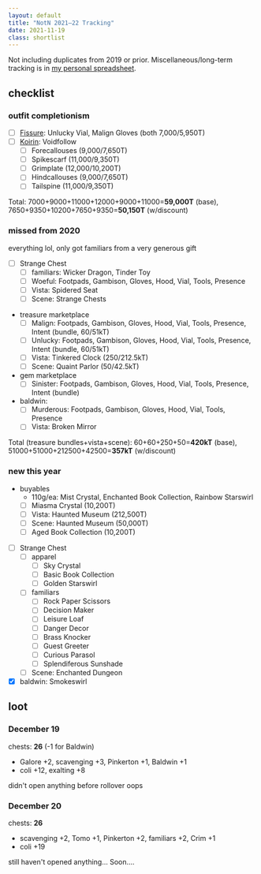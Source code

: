 ```yaml
---
layout: default
title: "NotN 2021–22 Tracking"
date: 2021-11-19
class: shortlist
---
```

Not including duplicates from 2019 or prior. Miscellaneous/long-term tracking is in [my personal spreadsheet](https://docs.google.com/spreadsheets/d/1-mLVoA-2ItW951fS9JMNEpV1myB50YQLFdc545EiBGU/edit?usp=sharing).

## checklist

### outfit completionism
- [ ] [Fissure](https://www1.flightrising.com/dragon/48734092): Unlucky Vial, Malign Gloves (both 7,000/5,950T)
- [ ] [Koirin](https://www1.flightrising.com/dragon/72694252): Voidfollow
	- [ ] Forecallouses (9,000/7,650T)
	- [ ] Spikescarf (11,000/9,350T)
	- [ ] Grimplate (12,000/10,200T)
	- [ ] Hindcallouses (9,000/7,650T)
	- [ ] Tailspine (11,000/9,350T)

<span class="sc">Total</span>: 7000+9000+11000+12000+9000+11000=<b>59,000T</b> (base), 7650+9350+10200+7650+9350=<b>50,150T</b> (w/discount)

### missed from 2020
everything lol, only got familiars from a very generous gift

- [ ] Strange Chest
	- [ ] familiars: Wicker Dragon, Tinder Toy
	- [ ] Woeful: Footpads, Gambison, Gloves, Hood, Vial, Tools, Presence
	- [ ] Vista: Spidered Seat
	- [ ] Scene: Strange Chests
- treasure marketplace
	- [ ] Malign: Footpads, Gambison, Gloves, Hood, Vial, Tools, Presence, Intent (bundle, 60/51kT)
	- [ ] Unlucky: Footpads, Gambison, Gloves, Hood, Vial, Tools, Presence, Intent (bundle, 60/51kT)
	- [ ] Vista: Tinkered Clock (250/212.5kT)
	- [ ] Scene: Quaint Parlor (50/42.5kT)
- gem marketplace
	- [ ] Sinister: Footpads, Gambison, Gloves, Hood, Vial, Tools, Presence, Intent (bundle)
- baldwin:
	- [ ] Murderous: Footpads, Gambison, Gloves, Hood, Vial, Tools, Presence
	- [ ] Vista: Broken Mirror

<span class="sc">Total</span> (treasure bundles+vista+scene): 60+60+250+50=<b>420kT</b> (base), 51000+51000+212500+42500=<b>357kT</b> (w/discount)

### new this year

- buyables
	- 110g/ea: Mist Crystal, Enchanted Book Collection, Rainbow Starswirl
	- [ ] Miasma Crystal (10,200T)
	- [ ] Vista: Haunted Museum (212,500T)
	- [ ] Scene: Haunted Museum (50,000T)
	- [ ] Aged Book Collection (10,200T)
- [ ] Strange Chest
	- [ ] apparel
		- [ ] Sky Crystal
		- [ ] Basic Book Collection
		- [ ] Golden Starswirl
	- [ ] familiars
		- [ ] Rock Paper Scissors
		- [ ] Decision Maker
		- [ ] Leisure Loaf
		- [ ] Danger Decor
		- [ ] Brass Knocker
		- [ ] Guest Greeter
		- [ ] Curious Parasol
		- [ ] Splendiferous Sunshade
	- [ ] Scene: Enchanted Dungeon
- [x] baldwin: Smokeswirl

## loot

### December 19
chests: <b>26</b> (-1 for Baldwin)
- Galore +2, scavenging +3, Pinkerton +1, Baldwin +1
- coli +12, exalting +8

didn't open anything before rollover oops

### December 20
chests: <b>26</b>
- scavenging +2, Tomo +1, Pinkerton +2, familiars +2, Crim +1
- coli +19

still haven't opened anything... Soon....